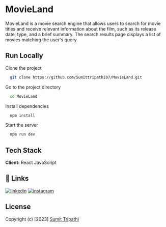 
# MovieLand

MovieLand is a movie search engine that allows users to search for movie titles and receive relevant information about the film, such as its release date, type, and a brief summary. The search results page displays a list of movies matching the user's query.
 


## Run Locally

Clone the project

```bash
  git clone https://github.com/Sumittripathi07/MovieLand.git
```

Go to the project directory

```bash
  cd MovieLand
```

Install dependencies

```bash
  npm install
```

Start the server

```bash
  npm run dev
```


## Tech Stack

**Client:** React JavaScript



## 🔗 Links
[![linkedin](https://img.shields.io/badge/linkedin-0A66C2?style=for-the-badge&logo=linkedin&logoColor=white)](https://www.linkedin.com/in/sumit-tripathi-932bb31b5/)
[![instagram](https://img.shields.io/badge/Instagram-E4405F?style=for-the-badge&logo=instagram&logoColor=white)](https://www.instagram.com/sumittripathi07/)


## License
Copyright (c) [2023] [Sumit Tripathi](https://github.com/Sumittripathi07)
